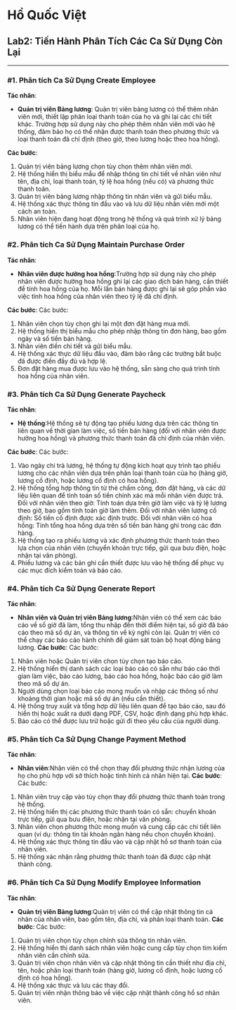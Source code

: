 # Hồ Quốc Việt  
## Lab2: Tiến Hành Phân Tích Các Ca Sử Dụng Còn Lại

---

### #1. Phân tích Ca Sử Dụng Create Employee
**Tác nhân**:
- **Quản trị viên Bảng lương**: Quản trị viên bảng lương có thể thêm nhân viên mới, thiết lập phân loại thanh toán của họ và ghi lại các chi tiết khác. Trường hợp sử dụng này cho phép thêm nhân viên mới vào hệ thống, đảm bảo họ có thể nhận được thanh toán theo phương thức và loại thanh toán đã chỉ định (theo giờ, theo lương hoặc theo hoa hồng).
  
**Các bước**:
1. Quản trị viên bảng lương chọn tùy chọn thêm nhân viên mới.
2. Hệ thống hiển thị biểu mẫu để nhập thông tin chi tiết về nhân viên như tên, địa chỉ, loại thanh toán, tỷ lệ hoa hồng (nếu có) và phương thức thanh toán.
3. Quản trị viên bảng lương nhập thông tin nhân viên và gửi biểu mẫu.
4. Hệ thống xác thực thông tin đầu vào và lưu dữ liệu nhân viên mới một cách an toàn.
5. Nhân viên hiện đang hoạt động trong hệ thống và quá trình xử lý bảng lương có thể tiến hành dựa trên phân loại của họ.

### #2. Phân tích Ca Sử Dụng Maintain Purchase Order
**Tác nhân**:
- **Nhân viên được hưởng hoa hồng**:Trường hợp sử dụng này cho phép nhân viên được hưởng hoa hồng ghi lại các giao dịch bán hàng, cần thiết để tính hoa hồng của họ. Mỗi lần bán hàng được ghi lại sẽ góp phần vào việc tính hoa hồng của nhân viên theo tỷ lệ đã chỉ định.

**Các bước**:
Các bước:
1. Nhân viên chọn tùy chọn ghi lại một đơn đặt hàng mua mới.
2. Hệ thống hiển thị biểu mẫu cho phép nhập thông tin đơn hàng, bao gồm ngày và số tiền bán hàng.
3. Nhân viên điền chi tiết và gửi biểu mẫu.
4. Hệ thống xác thực dữ liệu đầu vào, đảm bảo rằng các trường bắt buộc đã được điền đầy đủ và hợp lệ.
5. Đơn đặt hàng mua được lưu vào hệ thống, sẵn sàng cho quá trình tính hoa hồng của nhân viên.

### #3. Phân tích Ca Sử Dụng Generate Paycheck
**Tác nhân**:
- **Hệ thống**:Hệ thống sẽ tự động tạo phiếu lương dựa trên các thông tin liên quan về thời gian làm việc, số tiền bán hàng (đối với nhân viên được hưởng hoa hồng) và phương thức thanh toán đã chỉ định của nhân viên.

**Các bước**:
Các bước:
1. Vào ngày chi trả lương, hệ thống tự động kích hoạt quy trình tạo phiếu lương cho các nhân viên dựa trên phân loại thanh toán của họ (hàng giờ, lương cố định, hoặc lương cố định có hoa hồng).
2. Hệ thống tổng hợp thông tin từ thẻ chấm công, đơn đặt hàng, và các dữ liệu liên quan để tính toán số tiền chính xác mà mỗi nhân viên được trả.
Đối với nhân viên theo giờ: Tính toán dựa trên giờ làm việc và tỷ lệ lương theo giờ, bao gồm tính toán giờ làm thêm.
Đối với nhân viên lương cố định: Số tiền cố định được xác định trước.
Đối với nhân viên có hoa hồng: Tính tổng hoa hồng dựa trên số tiền bán hàng ghi trong các đơn hàng.
3. Hệ thống tạo ra phiếu lương và xác định phương thức thanh toán theo lựa chọn của nhân viên (chuyển khoản trực tiếp, gửi qua bưu điện, hoặc nhận tại văn phòng).
4. Phiếu lương và các bản ghi cần thiết được lưu vào hệ thống để phục vụ các mục đích kiểm toán và báo cáo.
  
### #4. Phân tích Ca Sử Dụng Generate Report
**Tác nhân**:
- **Nhân viên và Quản trị viên Bảng lương**:Nhân viên có thể xem các báo cáo về số giờ đã làm, tổng thu nhập đến thời điểm hiện tại, số giờ đã báo cáo theo mã số dự án, và thông tin về kỳ nghỉ còn lại. Quản trị viên có thể chạy các báo cáo hành chính để giám sát toàn bộ hoạt động bảng lương.
**Các bước**:
Các bước:
1. Nhân viên hoặc Quản trị viên chọn tùy chọn tạo báo cáo.
2. Hệ thống hiển thị danh sách các loại báo cáo có sẵn như báo cáo thời gian làm việc, báo cáo lương, báo cáo hoa hồng, hoặc báo cáo giờ làm theo mã số dự án.
3. Người dùng chọn loại báo cáo mong muốn và nhập các thông số như khoảng thời gian hoặc mã số dự án (nếu cần thiết).
4. Hệ thống truy xuất và tổng hợp dữ liệu liên quan để tạo báo cáo, sau đó hiển thị hoặc xuất ra dưới dạng PDF, CSV, hoặc định dạng phù hợp khác.
5. Báo cáo có thể được lưu trữ hoặc gửi đi theo yêu cầu của người dùng.

### #5. Phân tích Ca Sử Dụng Change Payment Method
**Tác nhân**:
- **Nhân viên**:Nhân viên có thể chọn thay đổi phương thức nhận lương của họ cho phù hợp với sở thích hoặc tình hình cá nhân hiện tại.
**Các bước**:
Các bước:
1. Nhân viên truy cập vào tùy chọn thay đổi phương thức thanh toán trong hệ thống.
2. Hệ thống hiển thị các phương thức thanh toán có sẵn: chuyển khoản trực tiếp, gửi qua bưu điện, hoặc nhận tại văn phòng.
3. Nhân viên chọn phương thức mong muốn và cung cấp các chi tiết liên quan (ví dụ: thông tin tài khoản ngân hàng nếu chọn chuyển khoản).
4. Hệ thống xác thực thông tin đầu vào và cập nhật hồ sơ thanh toán của nhân viên.
5. Hệ thống xác nhận rằng phương thức thanh toán đã được cập nhật thành công.

### #6. Phân tích Ca Sử Dụng Modify Employee Information
**Tác nhân**:
- **Quản trị viên Bảng lương**:Quản trị viên có thể cập nhật thông tin cá nhân của nhân viên, bao gồm tên, địa chỉ, và phân loại thanh toán.
**Các bước**:
Các bước:
1. Quản trị viên chọn tùy chọn chỉnh sửa thông tin nhân viên.
2. Hệ thống hiển thị danh sách nhân viên hoặc cung cấp tùy chọn tìm kiếm nhân viên cần chỉnh sửa.
3. Quản trị viên chọn nhân viên và cập nhật thông tin cần thiết như địa chỉ, tên, hoặc phân loại thanh toán (hàng giờ, lương cố định, hoặc lương cố định có hoa hồng).
4. Hệ thống xác thực và lưu các thay đổi.
5. Quản trị viên nhận thông báo về việc cập nhật thành công hồ sơ nhân viên.
